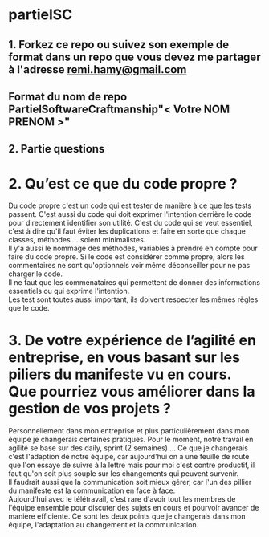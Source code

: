 # partielSC

## 1. Forkez ce repo ou suivez son exemple de format dans un repo que vous devez me partager à l'adresse remi.hamy@gmail.com
## Format du nom de repo PartielSoftwareCraftmanship"< Votre NOM PRENOM >"

## 2. Partie questions  

# 2. Qu’est ce que du code propre ?
Du code propre c'est un code qui est tester de manière à ce que les tests passent.
C'est aussi du code qui doit exprimer l'intention derrière le code pour directement identifier son utilité.
C'est du code qui se veut essentiel, c'est à dire qu'il faut éviter les duplications et faire en sorte que chaque classes, méthodes ... soient minimalistes.  <br>
Il y'a aussi le nommage des méthodes, variables à prendre en compte pour faire du code propre. 
Si le code est considérer comme propre, alors les commentaires ne sont qu'optionnels voir même déconseiller pour ne pas charger le code.<br>
Il ne faut que les commenataires qui permettent de donner des informations essentiels ou qui exprime l'intention. <br>
Les test sont toutes aussi important, ils doivent respecter les mêmes règles que le code. 
<br>
# 3. De votre expérience de l’agilité en entreprise, en vous basant sur les piliers du manifeste vu en cours. Que pourriez vous améliorer dans la gestion de vos projets ?  
Personnellement dans mon entreprise et plus particulièrement dans mon équipe je changerais certaines pratiques. 
Pour le moment, notre travail en agilité se base sur des daily, sprint (2 semaines) ... 
Ce que je changerais c'est l'adaption de notre équipe, car aujourd'hui on a une feuille de route que l'on essaye de suivre à la lettre mais pour moi 
c'est contre productif, il faut qu'on soit plus souple sur les changements qui peuvent survenir.   
Il faudrait aussi que la communication soit mieux gérer, car l'un des pillier du manifeste est la communication en face à face.  <br>
Aujourd'hui avec le télétravail, c'est rare d'avoir tout les membres de l'équipe ensemble pour discuter des sujets en cours et pourvoir avancer de manière efficiente. 
Ce sont les deux points que je changerais dans mon équipe, l'adaptation au changement et la communication. 




